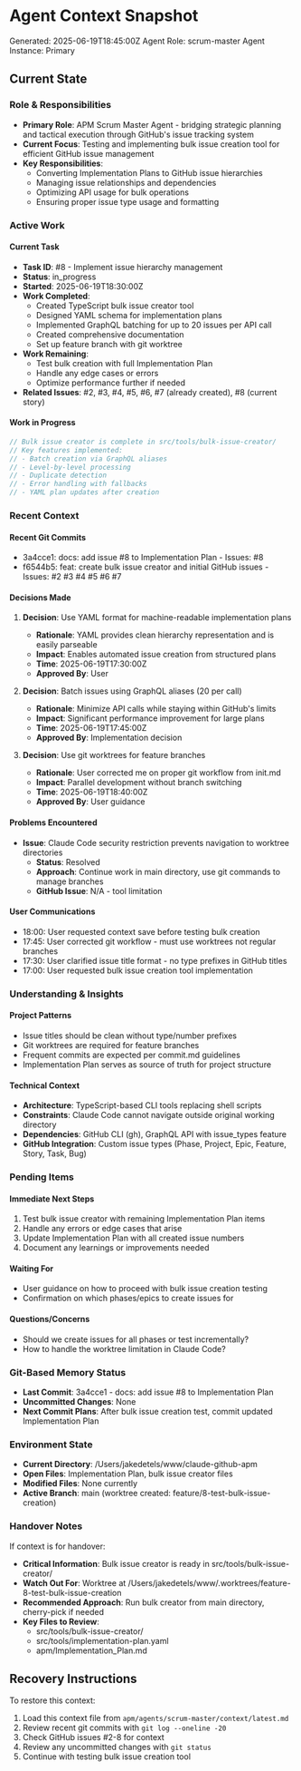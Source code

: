 # Agent Context Snapshot

Generated: 2025-06-19T18:45:00Z
Agent Role: scrum-master
Agent Instance: Primary

## Current State

### Role & Responsibilities

- **Primary Role**: APM Scrum Master Agent - bridging strategic planning and tactical execution through GitHub's issue tracking system
- **Current Focus**: Testing and implementing bulk issue creation tool for efficient GitHub issue management
- **Key Responsibilities**:
  - Converting Implementation Plans to GitHub issue hierarchies
  - Managing issue relationships and dependencies
  - Optimizing API usage for bulk operations
  - Ensuring proper issue type usage and formatting

### Active Work

#### Current Task

- **Task ID**: #8 - Implement issue hierarchy management
- **Status**: in_progress
- **Started**: 2025-06-19T18:30:00Z
- **Work Completed**:
  - Created TypeScript bulk issue creator tool
  - Designed YAML schema for implementation plans
  - Implemented GraphQL batching for up to 20 issues per API call
  - Created comprehensive documentation
  - Set up feature branch with git worktree
- **Work Remaining**:
  - Test bulk creation with full Implementation Plan
  - Handle any edge cases or errors
  - Optimize performance further if needed
- **Related Issues**: #2, #3, #4, #5, #6, #7 (already created), #8 (current story)

#### Work in Progress

```typescript
// Bulk issue creator is complete in src/tools/bulk-issue-creator/
// Key features implemented:
// - Batch creation via GraphQL aliases
// - Level-by-level processing
// - Duplicate detection
// - Error handling with fallbacks
// - YAML plan updates after creation
```

### Recent Context

#### Recent Git Commits

- 3a4cce1: docs: add issue #8 to Implementation Plan - Issues: #8
- f6544b5: feat: create bulk issue creator and initial GitHub issues - Issues: #2 #3 #4 #5 #6 #7

#### Decisions Made

1. **Decision**: Use YAML format for machine-readable implementation plans

   - **Rationale**: YAML provides clean hierarchy representation and is easily parseable
   - **Impact**: Enables automated issue creation from structured plans
   - **Time**: 2025-06-19T17:30:00Z
   - **Approved By**: User

2. **Decision**: Batch issues using GraphQL aliases (20 per call)

   - **Rationale**: Minimize API calls while staying within GitHub's limits
   - **Impact**: Significant performance improvement for large plans
   - **Time**: 2025-06-19T17:45:00Z
   - **Approved By**: Implementation decision

3. **Decision**: Use git worktrees for feature branches
   - **Rationale**: User corrected me on proper git workflow from init.md
   - **Impact**: Parallel development without branch switching
   - **Time**: 2025-06-19T18:40:00Z
   - **Approved By**: User guidance

#### Problems Encountered

- **Issue**: Claude Code security restriction prevents navigation to worktree directories
  - **Status**: Resolved
  - **Approach**: Continue work in main directory, use git commands to manage branches
  - **GitHub Issue**: N/A - tool limitation

#### User Communications

- 18:00: User requested context save before testing bulk creation
- 17:45: User corrected git workflow - must use worktrees not regular branches
- 17:30: User clarified issue title format - no type prefixes in GitHub titles
- 17:00: User requested bulk issue creation tool implementation

### Understanding & Insights

#### Project Patterns

- Issue titles should be clean without type/number prefixes
- Git worktrees are required for feature branches
- Frequent commits are expected per commit.md guidelines
- Implementation Plan serves as source of truth for project structure

#### Technical Context

- **Architecture**: TypeScript-based CLI tools replacing shell scripts
- **Constraints**: Claude Code cannot navigate outside original working directory
- **Dependencies**: GitHub CLI (gh), GraphQL API with issue_types feature
- **GitHub Integration**: Custom issue types (Phase, Project, Epic, Feature, Story, Task, Bug)

### Pending Items

#### Immediate Next Steps

1. Test bulk issue creator with remaining Implementation Plan items
2. Handle any errors or edge cases that arise
3. Update Implementation Plan with all created issue numbers
4. Document any learnings or improvements needed

#### Waiting For

- User guidance on how to proceed with bulk issue creation testing
- Confirmation on which phases/epics to create issues for

#### Questions/Concerns

- Should we create issues for all phases or test incrementally?
- How to handle the worktree limitation in Claude Code?

### Git-Based Memory Status

- **Last Commit**: 3a4cce1 - docs: add issue #8 to Implementation Plan
- **Uncommitted Changes**: None
- **Next Commit Plans**: After bulk issue creation test, commit updated Implementation Plan

### Environment State

- **Current Directory**: /Users/jakedetels/www/claude-github-apm
- **Open Files**: Implementation Plan, bulk issue creator files
- **Modified Files**: None currently
- **Active Branch**: main (worktree created: feature/8-test-bulk-issue-creation)

### Handover Notes

If context is for handover:

- **Critical Information**: Bulk issue creator is ready in src/tools/bulk-issue-creator/
- **Watch Out For**: Worktree at /Users/jakedetels/www/.worktrees/feature-8-test-bulk-issue-creation
- **Recommended Approach**: Run bulk creator from main directory, cherry-pick if needed
- **Key Files to Review**:
  - src/tools/bulk-issue-creator/
  - src/tools/implementation-plan.yaml
  - apm/Implementation_Plan.md

## Recovery Instructions

To restore this context:

1. Load this context file from `apm/agents/scrum-master/context/latest.md`
2. Review recent git commits with `git log --oneline -20`
3. Check GitHub issues #2-8 for context
4. Review any uncommitted changes with `git status`
5. Continue with testing bulk issue creation tool
